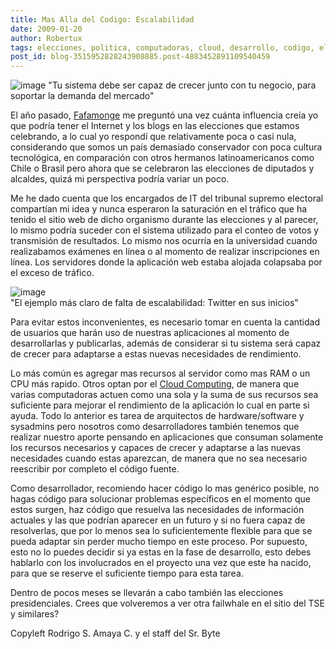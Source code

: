 ```yaml
---
title: Mas Alla del Codigo: Escalabilidad
date: 2009-01-20
author: Robertux
tags: elecciones, politica, computadoras, cloud, desarrollo, codigo, el salvador, programacion, twitter, empresa
post_id: blog-3515952828243908885.post-4883452891109540459
---
```


![image](https://1.bp.blogspot.com/_jH77WNrMVRA/SXOl-nRV4gI/AAAAAAAAFoQ/1Fz8NfsCHww/s400/scalability.jpg)     "Tu sistema debe ser capaz
de crecer junto con tu negocio, para soportar la demanda del mercado"

El año pasado, [Fafamonge](https://www.fafamonge.com/) me preguntó una vez cuánta influencia creía yo que podría tener el Internet y los blogs en las elecciones que estamos celebrando, a lo cual yo respondí que relativamente poca o casi nula, considerando que somos un país demasiado conservador con poca cultura tecnológica, en comparación con otros hermanos latinoamericanos como Chile o Brasil pero ahora que se celebraron las elecciones de diputados y alcaldes, quizá mi perspectiva podría variar un poco.

Me he dado cuenta que los encargados de IT del tribunal supremo electoral compartían mi idea y nunca esperaron la saturación en el tráfico que ha tenido el sitio web de dicho organismo durante las elecciones y al parecer, lo mismo podría suceder con el sistema utilizado para el conteo de votos y transmisión de resultados. Lo mismo nos ocurría en la universidad cuando realizabamos exámenes en línea o al momento de realizar inscripciones en línea. Los servidores donde la aplicación web estaba alojada colapsaba por el exceso de tráfico.

![image](https://3.bp.blogspot.com/_jH77WNrMVRA/SXOoemrnFrI/AAAAAAAAFoY/PUzrzV7QWPg/s400/fail_whale.gif)    
"El ejemplo más claro de falta de escalabilidad:
Twitter en sus inicios"

Para evitar estos inconvenientes, es necesario tomar en cuenta la cantidad de usuarios que harán uso de nuestras aplicaciones al momento de desarrollarlas y publicarlas, además de considerar si tu sistema será capaz de crecer para adaptarse a estas nuevas necesidades de rendimiento.

Lo más común es agregar mas recursos al servidor como mas RAM o un CPU más rapido. Otros optan por el [Cloud Computing](https://en.wikipedia.org/wiki/Cloud_computing), de manera que varias computadoras actuen como una sola y la suma de sus recursos sea suficiente para mejorar el rendimiento de la aplicación lo cual en parte si ayuda. Todo lo anterior es tarea de arquitectos de hardware/software y sysadmins pero nosotros como desarrolladores también tenemos que realizar nuestro aporte pensando en aplicaciones que consuman solamente los recursos necesarios y capaces de crecer y adaptarse a las nuevas necesidades cuando estas aparezcan, de manera que no sea necesario reescribir por completo el código fuente.

Como desarrollador, recomiendo hacer código lo mas genérico posible, no hagas código para solucionar problemas específicos en el momento que estos surgen, haz código que resuelva las necesidades de información actuales y las que podrían aparecer en un futuro y si no fuera capaz de resolverlas, que por lo menos sea lo suficientemente flexible para que se pueda adaptar sin perder mucho tiempo en este proceso. Por supuesto, esto no lo puedes decidir si ya estas en la fase de desarrollo, esto debes hablarlo con los involucrados en el proyecto una vez que este ha nacido, para que se reserve el suficiente tiempo para esta tarea.

Dentro de pocos meses se llevarán a cabo también las elecciones presidenciales. Crees que volveremos a ver otra failwhale en el sitio del TSE y similares?

Copyleft Rodrigo S. Amaya C. y el staff del Sr. Byte